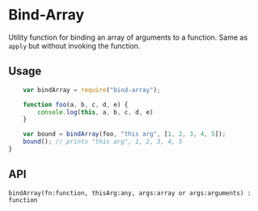 # Bind-Array

Utility function for binding an array of arguments to a function. Same as `apply` but without invoking the function.

## Usage

```javascript
    var bindArray = require("bind-array");

    function foo(a, b, c, d, e) {
        console.log(this, a, b, c, d, e)
    }

    var bound = bindArray(foo, "this arg", [1, 2, 3, 4, 5]);
    bound(); // prints "this arg", 1, 2, 3, 4, 5
}
```

## API

`bindArray(fn:function, thisArg:any, args:array or args:arguments) : function`